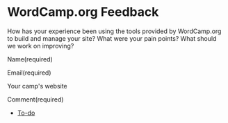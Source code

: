 # WordCamp.org Feedback

How has your experience been using the tools provided by WordCamp.org to build and manage your site? What were your pain points? What should we work on improving?

Name(required) 

Email(required) 

Your camp's website 

Comment(required)

*   [To-do](# "To-do")